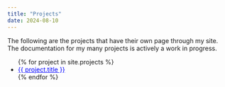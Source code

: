 ```yaml
---
title: "Projects"
date: 2024-08-10
---
```


The following are the projects that have their own page through my site.
The documentation for my many projects is actively a work in progress.

<ul>
  {% for project in site.projects %}
    <li><a href="{{ project.url }}" style="color: blue;">{{ project.title }}</a></li>
  {% endfor %}
</ul>